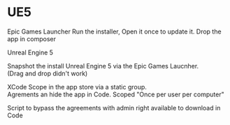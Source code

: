# UE5
Epic Games Launcher
Run the installer, Open it once to update it. 
Drop the app in composer

Unreal Engine 5

Snapshot the install Unreal Engine 5 via the Epic Games Laucnher. \
\(Drag and drop didn't work)

XCode
Scope in the app store via a static group. \
Agrements an hide the app in Code. Scoped "Once per user per computer"

Script to bypass the agreements with admin right available to download in Code
